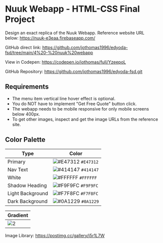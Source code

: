 # Nuuk Webapp - HTML-CSS Final Project

Design an exact replica of the Nuuk Webapp. Reference website URL below: https://nuuk-e3eaa.firebaseapp.com/

GitHub direct link: https://github.com/jothomas1996/edyoda-fsd/tree/main/4%20-%20nuuk%20webapp

View in Codepen: https://codepen.io/jothomas/full/YzeepoL

GitHub Repository: https://github.com/jothomas1996/edyoda-fsd.git

## Requirements

- The menu item vertical line hover effect is optional.
- You do NOT have to implement "Get Free Quote" button click.
- The webapp needs to be mobile responsive for only mobile screens below 400px.
- To get other images, inspect and get the image URLs from the reference site.

## Color Palette

| Type | Color |
| --- | --- |
| Primary | ![#E47312](https://user-images.githubusercontent.com/7560063/171614688-efc05154-f58a-49bb-aab9-4f08484ba2b5.png) `#E47312` |
| Nav Text | ![#414147](https://user-images.githubusercontent.com/7560063/171614933-e32074a0-e388-4673-b33f-22421cf5e2de.png) `#414147` |
| White | ![#FFFFFF](https://user-images.githubusercontent.com/7560063/171615010-777099be-af21-4071-8eee-82847cd39b6b.png) `#FFFFFF` |
| Shadow Heading | ![#F9F9FC](https://user-images.githubusercontent.com/7560063/171615065-429a0bc5-1e7f-4c78-bc5e-342200c56747.png) `#F9F9FC` |
| Light Background | ![#F7F8FC](https://user-images.githubusercontent.com/7560063/171615083-c3da53bc-6833-4b35-ae5b-088ff150d52f.png) `#F7F8FC` |
| Dark Background | ![#0A1229](https://user-images.githubusercontent.com/7560063/171615105-c4c3dfdb-a491-447f-b6c6-596689a2ca8c.png) `#0A1229` |

| Gradient |
| --- |
| ![2](https://user-images.githubusercontent.com/7560063/171615209-626665da-a401-4918-ab42-4a148ae68c61.JPG) |

Image Library: https://postimg.cc/gallery/j5r1L7W


